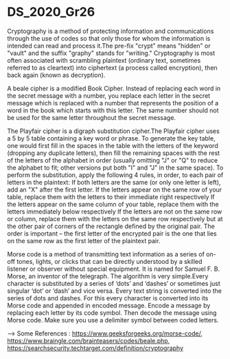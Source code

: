 # DS_2020_Gr26
Cryptography is a method of protecting information and communications through the use of codes so that only those for whom the information is intended can read and process it.The pre-fix "crypt" means "hidden" or "vault" and the suffix "graphy" stands for "writing." Cryptography is most often associated with scrambling plaintext (ordinary text, sometimes referred to as cleartext) into ciphertext (a process called encryption), then back again (known as decryption).


A beale cipher is a modified Book Cipher. Instead of replacing each word in the secret message with a number, you replace each letter in the secret message which  is replaced with a number that represents the position of a word in the book which starts with this letter.
The same number should not be used for the same letter throughout the secret message.


The Playfair cipher is a digraph substitution cipher.The Playfair cipher uses a 5 by 5 table containing a key word or phrase. To generate the key table, one would first fill in the spaces in the table  with the letters of the keyword (dropping any duplicate letters), then fill the remaining spaces with the rest of the letters of the alphabet in order (usually omitting "J" or "Q" to reduce the alphabet to fit; other versions put both "I" and "J" in the same space). To perform the substitution, apply the following 4 rules, in order, to each pair of letters in the plaintext:
If both letters are the same (or only one letter is left), add an "X" after the first letter.
If the letters appear on the same row of your table, replace them with the letters to their immediate right respectively 
If the letters appear on the same column of your table, replace them with the letters immediately below respectively 
If the letters are not on the same row or column, replace them with the letters on the same row respectively but at the other pair of corners of the rectangle defined by the original pair. The order is important – the first letter of the encrypted pair is the one that lies on the same row as the first letter of the plaintext pair.


Morse code is a method of transmitting text information as a series of on-off tones, lights, or clicks that can be directly understood by a skilled listener or observer without special equipment. It is named for Samuel F. B. Morse, an inventor of the telegraph.
The algorithm is very simple.Every character is substituted by a series of ‘dots’ and ‘dashes’ or sometimes just singular ‘dot’ or ‘dash’ and vice versa.
Every text string is converted into the series of dots and dashes. For this every character is converted into its Morse code and appended in encoded message.
Encode a message by replacing each letter by its code symbol. Then decode the message using Morse code. Make sure you use a delimiter symbol between coded letters.

--> Some References : https://www.geeksforgeeks.org/morse-code/,
                      https://www.braingle.com/brainteasers/codes/beale.php,
                      https://searchsecurity.techtarget.com/definition/cryptography
                      
